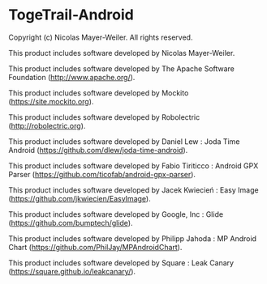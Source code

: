 # TogeTrail-Android

Copyright (c) Nicolas Mayer-Weiler. All rights reserved.

This product includes software developed by Nicolas Mayer-Weiler.

This product includes software developed by The Apache Software Foundation (http://www.apache.org/).

This product includes software developed by Mockito (https://site.mockito.org).

This product includes software developed by Robolectric (http://robolectric.org).

This product includes software developed by Daniel Lew : Joda Time Android (https://github.com/dlew/joda-time-android).

This product includes software developed by Fabio Tiriticco : Android GPX Parser (https://github.com/ticofab/android-gpx-parser).

This product includes software developed by Jacek Kwiecień : Easy Image (https://github.com/jkwiecien/EasyImage).

This product includes software developed by Google, Inc : Glide (https://github.com/bumptech/glide).

This product includes software developed by Philipp Jahoda : MP Android Chart (https://github.com/PhilJay/MPAndroidChart).

This product includes software developed by Square : Leak Canary (https://square.github.io/leakcanary/).
